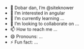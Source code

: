 - 👋 Dobar dan, I’m @siteknower
- 👀 I’m interested in angular
- 🌱 I’m currently learning ...
- 💞️ I’m looking to collaborate on ...
- 📫 How to reach me ...
- 😄 Pronouns: ...
- ⚡ Fun fact: ...

<!---
siteknower/siteknower is a ✨ special ✨ repository because its `README.md` (this file) appears on your GitHub profile.
You can click the Preview link to take a look at your changes.
--->
